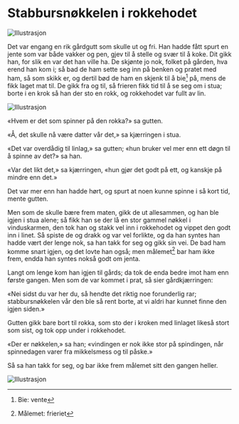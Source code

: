 # Stabbursnøkkelen i rokkehodet

![Illustrasjon](./sirh1.png)

Det var engang en rik gårdgutt som skulle ut og fri. Han hadde fått spurt en jente som var både vakker og pen, gjev til å stelle og svær til å koke. Dit gikk han, for slik en var det han ville ha. De skjønte jo nok, folket på gården, hva erend han kom i; så bad de ham sette seg inn på benken og pratet med ham, så som skikk er, og dertil bød de ham en skjenk til å bie[^*] på, mens de fikk laget mat til. De gikk fra og til, så frieren fikk tid til å se seg om i stua; borte i en krok så han der sto en rokk, og rokkehodet var fullt av lin.

![Illustrasjon](./sirh2.png)

«Hvem er det som spinner på den rokka?» sa gutten.

«Å, det skulle nå være datter vår det,» sa kjærringen i stua.

«Det var overdådig til linlag,» sa gutten; «hun bruker vel mer enn ett døgn til å spinne av det?» sa han.

«Var det likt det,» sa kjærringen, «hun gjør det godt på ett, og kanskje på mindre enn det.»

Det var mer enn han hadde hørt, og spurt at noen kunne spinne i så kort tid, mente gutten.

Men som de skulle bære frem maten, gikk de ut allesammen, og han ble igjen i stua alene; så fikk han se der lå en stor gammel nøkkel i vinduskarmen, den tok han og stakk vel inn i rokkehodet og vippet den godt inn i linet. Så spiste de og drakk og var vel forlikte, og da han syntes han hadde vært der lenge nok, sa han takk for seg og gikk sin vei. De bad ham komme snart igjen, og det lovte han også; men målemet[^**] bar ham ikke frem, endda han syntes nokså godt om jenta.

Langt om lenge kom han igjen til gårds; da tok de enda bedre imot ham enn første gangen. Men som de var kommet i prat, så sier gårdkjærringen:

«Nei sidst du var her du, så hendte det riktig noe forunderlig rar; stabbursnøkkelen vår den ble så rent borte, at vi aldri har kunnet finne den igjen siden.»

Gutten gikk bare bort til rokka, som sto der i kroken med linlaget likeså stort som sist, og tok opp under i rokkehodet.

«Der er nøkkelen,» sa han; «vindingen er nok ikke stor på spindingen, når spinnedagen varer fra mikkelsmess og til påske.»

Så sa han takk for seg, og bar ikke frem målemet sitt den gangen heller.

![Illustrasjon](./sirh3.png)

[^*]: Bie: vente

[^**]: Målemet: frieriet
